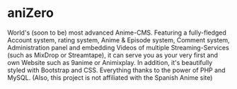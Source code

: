# aniZero
World's (soon to be) most advanced Anime-CMS. Featuring a fully-fledged Account system, rating system, Anime &amp; Episode system, Comment system, Administration panel and embedding Videos of multiple Streaming-Services (such as MixDrop or Streamtape), it can serve you as your very first and own Website such as 9anime or Animixplay. In addition, it's beautifully styled with Bootstrap and CSS. Everything thanks to the power of PHP and MySQL. (Also, this project is not affiliated with the Spanish Anime site)
